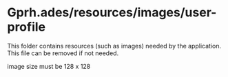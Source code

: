 # Gprh.ades/resources/images/user-profile

This folder contains resources (such as images) needed by the application. This file can
be removed if not needed.

image size must be 128 x 128
